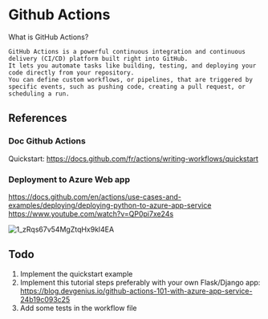 # Github Actions

What is GitHub Actions?

    GitHub Actions is a powerful continuous integration and continuous delivery (CI/CD) platform built right into GitHub.
    It lets you automate tasks like building, testing, and deploying your code directly from your repository.
    You can define custom workflows, or pipelines, that are triggered by specific events, such as pushing code, creating a pull request, or scheduling a run.
    
## References

### Doc Github Actions
Quickstart: https://docs.github.com/fr/actions/writing-workflows/quickstart

### Deployment to Azure Web app
https://docs.github.com/en/actions/use-cases-and-examples/deploying/deploying-python-to-azure-app-service
https://www.youtube.com/watch?v=QP0pi7xe24s

![1_zRqs67v54MgZtqHx9kl4EA](https://github.com/user-attachments/assets/9d00b0f4-619c-41aa-8df8-be0dd8b751b4)


## Todo
1) Implement the quickstart example
2) Implement this tutorial steps preferably with your own Flask/Django app:
https://blog.devgenius.io/github-actions-101-with-azure-app-service-24b19c093c25
4) Add some tests in the workflow file
